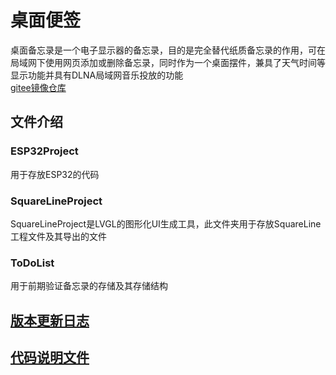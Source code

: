 # 桌面便签
桌面备忘录是一个电子显示器的备忘录，目的是完全替代纸质备忘录的作用，可在局域网下使用网页添加或删除备忘录，同时作为一个桌面摆件，兼具了天气时间等显示功能并具有DLNA局域网音乐投放的功能  
[gitee镜像仓库](https://gitee.com/herexiong/ESP32_ToDoList)

## 文件介绍
### ESP32Project
用于存放ESP32的代码
### SquareLineProject
SquareLineProject是LVGL的图形化UI生成工具，此文件夹用于存放SquareLine工程文件及其导出的文件
### ToDoList
用于前期验证备忘录的存储及其存储结构

## [版本更新日志](./更新日志.md)

## [代码说明文件](./ESP32Project/README_CH.md)

